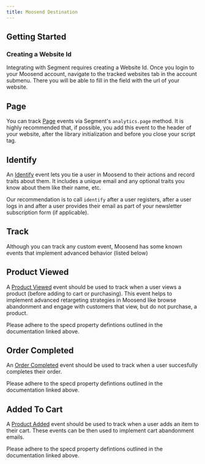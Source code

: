 ```yaml
---
title: Moosend Destination
---
```


## Getting Started

### Creating a Website Id

Integrating with Segment requires creating a Website Id. Once you login to your Moosend account, navigate to the tracked websites tab in the account submenu. There you will be able to fill in the field with the url of your website.

## Page

You can track [Page](https://segment.com/docs/spec/page/) events via Segment's `analytics.page` method. It is highly recommended that, if possible, you add this event to the header of your website, after the library initialization and before you close your script tag.

## Identify

An [Identify](https://segment.com/docs/spec/identify/) event lets you tie a user in Moosend to their actions and record traits about them. It includes a unique email and any optional traits you know about them like their name, etc.

Our recommendation is to call `identify` after a user registers, after a user logs in and after a user provides their email as part of your newsletter subscription form (if applicable).

## Track

Although you can track any custom event, Moosend has some known events that implement advanced behavior (listed below)

## Product Viewed

A [Product Viewed](https://segment.com/docs/spec/ecommerce/v2/#product-viewed) event should be used to track when a user views a product (before adding to cart or purchasing). This event helps to implement advanced retargeting strategies in Moosend like browse abandonment and engage with customers that view, but do not purchase, a product.

Please adhere to the specd property defintions outlined in the documentation linked above.

## Order Completed

An [Order Completed](https://segment.com/docs/spec/ecommerce/v2/#order-completed) event should be used to track when a user succesfully completes their order.

Please adhere to the specd property defintions outlined in the documentation linked above.

## Added To Cart

A [Product Added](https://segment.com/docs/spec/ecommerce/v2/#product-added) event should be used to track when a user adds an item to their cart. These events can be then used to implement cart abandonment emails.

Please adhere to the specd property defintions outlined in the documentation linked above.
